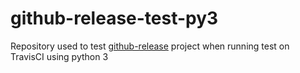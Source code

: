 # github-release-test-py3
Repository used to test [github-release](https://github.com/j0057/github-release) project when running test on TravisCI using python 3
